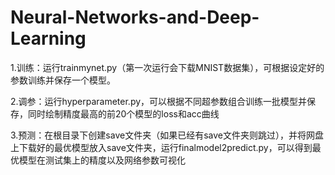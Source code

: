 # Neural-Networks-and-Deep-Learning
1.训练：运行trainmynet.py（第一次运行会下载MNIST数据集），可根据设定好的参数训练并保存一个模型。

2.调参：运行hyperparameter.py，可以根据不同超参数组合训练一批模型并保存，同时绘制精度最高的前20个模型的loss和acc曲线

3.预测：在根目录下创建save文件夹（如果已经有save文件夹则跳过），并将网盘上下载好的最优模型放入save文件夹，运行finalmodel2predict.py，可以得到最优模型在测试集上的精度以及网络参数可视化
